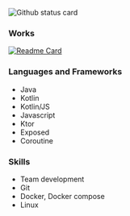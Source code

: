 ![Github status card](https://github-readme-stats.vercel.app/api?username=Kotlin-chan&count_private=true&border_radius=0&include_all_commits=true&hide_title=true)  
### Works
[![Readme Card](https://github-readme-stats.vercel.app/api/pin/?username=TeamKun&repo=flylib-reloaded)](https://github.com/TeamKun/flylib-reloaded)
  
### Languages and Frameworks
- Java
- Kotlin
- Kotlin/JS
- Javascript
- Ktor
- Exposed
- Coroutine

### Skills
- Team development
- Git
- Docker, Docker compose
- Linux
